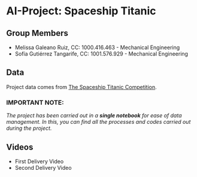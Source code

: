 # AI-Project: Spaceship Titanic

## Group Members
- Melissa Galeano Ruiz, CC: 1000.416.463  -  Mechanical Engineering
- Sofía Gutiérrez Tangarife, CC: 1001.576.929  -  Mechanical Engineering 

## Data
Project data comes from [The Spaceship Titanic Competition](https://www.kaggle.com/competitions/spaceship-titanic/overview/description).

###  **IMPORTANT NOTE:**
_The project has been carried out in a **single notebook** for ease of data management. In this, you can find all the processes and codes carried out during the project._

## Videos
- First Delivery Video
- Second Delivery Video


